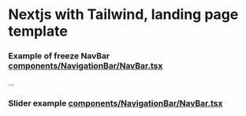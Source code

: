 # Nextjs with Tailwind, landing page template

### Example of freeze NavBar [components/NavigationBar/NavBar.tsx](components/NavigationBar/NavBar.tsx)

...


### Slider example [components/NavigationBar/NavBar.tsx](components/NavigationBar/NavBar.tsx)
